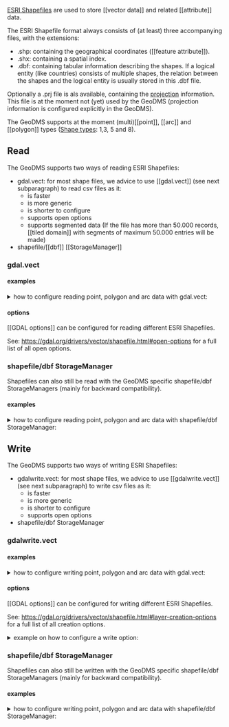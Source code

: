 [ESRI Shapefiles](https://en.wikipedia.org/wiki/Shapefile) are used to store [[vector data]] and related [[attribute]] data.

The ESRI Shapefile format always consists of (at least) three accompanying files, with the extensions:
- .shp: containing the geographical coordinates ([[feature attribute]]).
- .shx: containing a spatial index.
- .dbf: containing tabular information describing the shapes. If a logical entity (like countries) consists of multiple shapes, the relation between the shapes and the logical entity is usually stored in this .dbf file.

Optionally a .prj file is als available, containing the [projection](https://en.wikipedia.org/wiki/Map_projection) information.
This file is at the moment not (yet) used by the GeoDMS (projection information is configured explicitly in the GeoDMS).

The GeoDMS supports at the moment (multi)[[point]], [[arc]] and [[polygon]] types ([Shape types](https://en.wikipedia.org/wiki/Shapefile): 1,3, 5 and 8).

## Read

The GeoDMS supports two ways of reading ESRI Shapefiles:

- gdal.vect: for most shape files, we advice to use [[gdal.vect]] (see next subparagraph) to read csv files as it:
    - is faster
    - is more generic 
    - is shorter to configure
    - supports open options 
    - supports segmented data (If the file has more than 50.000 records, [[tiled domain]] with segments of maximum 50.000 entries will be made)
- shapefile/[[dbf]] [[StorageManager]]

### gdal.vect

#### examples 
<details><summary>how to configure reading point, polygon and arc data with gdal.vect:</summary>

<pre>
unit&lt;uint32&gt; location
:  StorageName = "%projDir%/vectordata/points.shp"
,  <B>StorageType = "gdal.vect"</B>
{
   attribute&lt;point_rd&gt; geometry;
   attribute&lt;string&gt;   name;
}

unit&lt;uint32&gt; region
:  StorageName = "%projDir%/vectordata/region.shp"
,  <B>StorageType = "gdal.vect"</B>
{
   attribute&lt;point_rd&gt; geometry (<B>polygon</B>);
   attribute&lt;string&gt;   name;
}

unit&lt;uint32&gt; road
:  StorageName = "%projDir%/vectordata/road.shp"
,  <B>StorageType = "gdal.vect"</B>
{
   attribute&lt;point_rd&gt; geometry (<B>arc</B>);
   attribute&lt;string&gt;   name;
}
</pre>

The .shp file is configured as [[StorageName]] for the [[domain unit]].

The .dbf and .shx files are not explicitly configured, but need to be available in the same folder as the .shp file. 

The difference between the configuration of points, arcs and polygons is the configured [[composition type|composition]].

If your dbf file already contains an attribute named geometry, use another attribute name for the data from the .shp file, for instance geom.
</details>

#### options

[[GDAL options]] can be configured for reading different ESRI Shapefiles. 

See: <https://gdal.org/drivers/vector/shapefile.html#open-options> for a full list of all open options.

### shapefile/dbf StorageManager

Shapefiles can also still be read with the GeoDMS specific shapefile/dbf StorageManagers (mainly for backward compatibility).

#### examples 
<details><summary>how to configure reading point, polygon and arc data with shapefile/dbf StorageManager:</summary>

<pre>
unit&lt;uint32&gt; location: StorageName = "<B>%projDir%/data/location.dbf</B>"
{
   attribute&lt;point_rd&gt; geometry: StorageName = "<B>%projDir%/data/location.shp</B>";
   attribute&lt;string&gt;   name;
}

unit&lt;uint32> region: StorageName = "<B>%projDir%/data/region.dbf</B>"
{
   attribute&lt;point_rd&gt; region (<B>polygon</B>): StorageName = "<B>%projDir%/data/region.shp</B>";
   attribute&lt;string&gt;   name;
}

unit&lt;uint32&gt; road:  StorageName = "<B>%projDir%/data/road.dbf</B>"
{
   attribute&lt;point_rd&gt; geometry (<B>arc</B>): StorageName = "<B>%projDir%/data/road.shp</B>";
   attribute&lt;string&gt;   name;
}
</pre>

The dbf file is configured as StorageName of the domain unit. The number of elements is read from this file. 

The feature attribute with the coordinates is configured as subitem of the domain unit. This attribute is read from the explicitly configured .shp file. The .shx file is not configured, the file needs to be available in the same folder as the .shp file.

The difference between the configuration of points, arcs and polygons is the configured [[composition type|composition]].
</details>

## Write

The GeoDMS supports two ways of writing ESRI Shapefiles:

- gdalwrite.vect: for most shape files, we advice to use [[gdalwrite.vect]] (see next subparagraph) to write csv files as it:
    - is faster
    - is more generic 
    - is shorter to configure
    - supports open options 
- shapefile/dbf StorageManager

### gdalwrite.vect

#### examples
<details><summary>how to configure writing point, polygon and arc data with gdal.vect:</summary>

<pre>
unit&lt;uint32&gt; location := SourceData/location
,  StorageName = "%LocalalDataProjDir%/export/points.shp"
,  <B>StorageType = "gdalwrite.vect"</B>
{
   attribute&lt;point_rd&gt; geometry := SourceData/location/geometry;
   attribute&lt;string&gt;   name     := SourceData/location/name;
}

unit&lt;uint32&gt; region := SourceData/region
:  StorageName = "%projDir%/vectordata/region.shp"
,  <B>StorageType = "gdalwrite.vect"</B>
{
   attribute&lt;point_rd&gt; geometry (<B>polygon</B>) := SourceData/region/geometry;
   attribute&lt;string&gt;   name               := SourceData/region/name;
}

unit&lt;uint32&gt; road
:  StorageName = "%projDir%/vectordata/road.shp"
,  <B>StorageType = "gdalwrite.vect"</B>
{
   attribute&lt;point_rd&gt; geometry (<B>arc</B>) := SourceData/road/geometry;
   attribute&lt;string&gt;   name           := SourceData/road/name;
}
</pre>

The [[feature attribute]] is written to the .shp file (in the examples _geometry_).

All other attributes (with supported .[[dbf]] [[value types|value type]]) are written to a filename with the same name and a .dbf extension. This applies to both the direct as the indirect [[subitems|Subitem]]. If multiple subitems with a PoinGroup [[value type]] occur, an error is generated. Set the [[DisableStorage]] [[property]] to True for the attributes you do not want to be written to the.dbf file.

A index file is also written together with the .shp file, with the same name but with the .shx extension.

The difference between the configuration of points, arcs and polygons is the configured [[composition type|composition]].
</details>

#### options

[[GDAL options]] can be configured for writing different ESRI Shapefiles. 

See: <https://gdal.org/drivers/vector/shapefile.html#layer-creation-options> for a full list of all creation options.

<details><summary>example on how to configure a write option:</summary>

<pre>
container with_index
{
   unit&lt;uint32> optionSet := range(uint32, 0, 1);
   attribute&lt;string> <B>GDAL_LayerCreationOptions (optionSet) : ["SPATIAL_INDEX=YES"]</B>;

   unit&lt;uint32&gt; location := SourceData/location
   ,  StorageName = "%LocalalDataProjDir%/export/points.shp"
   ,  StorageType = "gdalwrite.vect"
   {
      attribute&lt;point_rd&gt; geometry := SourceData/location/geometry;
      attribute&lt;string&gt;   name     := SourceData/location/name;
   }
}
</pre> 

This example shows how to export an ESRI Shapefile with a spatial index file (.qix) extensie.
</details> 

### shapefile/dbf StorageManager

Shapefiles can also still be written with the GeoDMS specific shapefile/dbf StorageManagers (mainly for backward compatibility).

#### examples 
<details><summary>how to configure writing point, polygon and arc data with shapefile/dbf StorageManager:</summary>

The example shows how to export an ESRI Shapefile with a spatial index file (.qix) extensie. Furthermore the resulting .dbf file is resized to an optimal size, this we advice especially for all ESRI Shapefiles to keep the size of the .dbf file limited. 

<pre>
container export
{
   unit&lt;uint32&gt optionSet := range(uint32, 0, 2);
   attribute&lt;string&gt; GDAL_LayerCreationOptions (optionSet) : ["SPATIAL_INDEX=YES","RESIZE=YES"];

   unit&lt;uint32&gt; location := SourceData/location, StorageName = "<B>%projDir%/data/location.dbf</B>"
   {
      attribute&lt;point_rd&gt; geometry := SourceData/Location/geometry, StorageName = "<B>%projDir%/data/location.shp</B>";
      attribute&lt;string&gt;   name     := SourceData/Location/name;
   }
   
   unit&lt;uint32> region := SourceData/region, StorageName = "<B>%projDir%/data/region.dbf</B>"
   {
      attribute&lt;point_rd&gt; region (<B>polygon</B>) := SourceData/region/geometry,  StorageName = "<B>%projDir%/data/region.shp</B>";
      attribute&lt;string&gt;   name             := SourceData/region/name;
   }

   unit&lt;uint32&gt; road := SourceData/road,  StorageName = "<B>%projDir%/data/road.dbf</B>"
   {
      attribute&lt;point_rd&gt; geometry (<B>arc</B>) := SourceData/road/geometry, StorageName = "<B>%projDir%/data/road.shp</B>";
      attribute&lt;string&gt;   name           := SourceData/road/name;
   }
}
</pre>

The dbf file is configured as StorageName of the domain unit. The attributes (with supported .[[dbf]] [[value types|value type]]) are written to the .dbf file with this filename.

The feature attribute is written to the explicitly configured .shp file. 

An index file is also written together with the .shp file, with the same name but with the .shx extension.

The difference between the configuration of points, arcs and polygons is the configured [[composition type|composition]].
</details>

